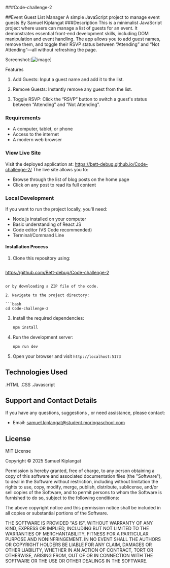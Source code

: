 ###Code-challenge-2

##Event Guest List Manager
 A simple JavaScript project to manage event guests
 By Samuel Kiplangat
###Description
This is a minimalist JavaScript project where users can manage a list of guests for an event. It demonstrates essential front-end development skills, including DOM manipulation and event handling. The app allows you to add guest names, remove them, and toggle their RSVP status between “Attending” and “Not Attending”—all without refreshing the page.

Screenshot:[![image](https://github.com/user-attachments/assets/6f4c84a2-7cae-4cd0-913e-f19604f1c58d)]


Features
1. Add Guests: Input a guest name and add it to the list.

2. Remove Guests: Instantly remove any guest from the list.

3. Toggle RSVP: Click the “RSVP” button to switch a guest's status between “Attending” and “Not Attending”.

### Requirements

- A computer, tablet, or phone
- Access to the internet
- A modern web browser

### View Live Site

Visit the deployed application at: https://bett-debug.github.io/Code-challenge-2/
The live site allows you to:

- Browse through the list of blog posts on the home page
- Click on any post to read its full content


### Local Development

If you want to run the project locally, you'll need:

- Node.js installed on your computer
- Basic understanding of React JS
- Code editor (VS Code recommended)
- Terminal/Command Line

#### Installation Process

1. Clone this repository using:

   ```bash
https://github.com/Bett-debug/Code-challenge-2

   ```

   or by downloading a ZIP file of the code.

2. Navigate to the project directory:

   ```bash
   cd Code-challenge-2
   ```

3. Install the required dependencies:

   ```bash
   npm install
   ```

4. Run the development server:

   ```bash
   npm run dev
   ```

5. Open your browser and visit `http://localhost:5173`

## Technologies Used
.HTML
.CSS
.Javascript





## Support and Contact Details

If you have any questions, suggestions , or need assistance, please contact:

- Email: <samuel.kiplangat@student.moringaschool.com>

## License

MIT License

Copyright &copy; 2025 Samuel Kiplangat

Permission is hereby granted, free of charge, to any person obtaining a copy of this software and associated documentation files (the "Software"), to deal in the Software without restriction, including without limitation the rights to use, copy, modify, merge, publish, distribute, sublicense, and/or sell copies of the Software, and to permit persons to whom the Software is furnished to do so, subject to the following conditions:

The above copyright notice and this permission notice shall be included in all copies or substantial portions of the Software.

THE SOFTWARE IS PROVIDED "AS IS", WITHOUT WARRANTY OF ANY KIND, EXPRESS OR IMPLIED, INCLUDING BUT NOT LIMITED TO THE WARRANTIES OF MERCHANTABILITY, FITNESS FOR A PARTICULAR PURPOSE AND NONINFRINGEMENT. IN NO EVENT SHALL THE AUTHORS OR COPYRIGHT HOLDERS BE LIABLE FOR ANY CLAIM, DAMAGES OR OTHER LIABILITY, WHETHER IN AN ACTION OF CONTRACT, TORT OR OTHERWISE, ARISING FROM, OUT OF OR IN CONNECTION WITH THE SOFTWARE OR THE USE OR OTHER DEALINGS IN THE SOFTWARE.




